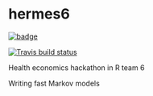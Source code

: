 # hermes6

[![badge](https://img.shields.io/badge/Launch-hermes6-lightblue.svg)](https://mybinder.org/v2/gh/HealthEconomicsHackathon/hermes6/master?urlpath=rstudio)
 
[![Travis build status](https://travis-ci.org/HealthEconomicsHackathon/hermes6.svg?branch=master)](https://travis-ci.org/HealthEconomicsHackathon/hermes6)
 
Health economics hackathon in R team 6

Writing fast Markov models
